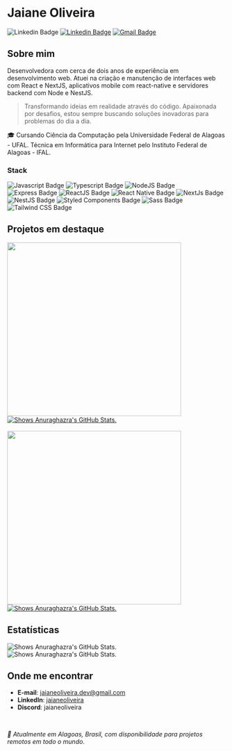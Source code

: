 # Jaiane Oliveira

![Linkedin Badge](https://img.shields.io/badge/-jaianeOliveira-9E21F6?style=for-the-badge&labelColor=9E21F6&logo=Discord&logoColor=white&link=https://www.linkedin.com/in/jaianeoliveira/)
[![Linkedin Badge](https://img.shields.io/badge/-Jaiane%20Oliveira-9E21F6?style=for-the-badge&labelColor=9E21F6&logo=Linkedin&logoColor=white&link=https://www.linkedin.com/in/jaianeoliveira/)](https://www.linkedin.com/in/jaianeoliveira/) 
[![Gmail Badge](https://img.shields.io/badge/-jaianeoliveira.dev@gmail.com-9E21F6?style=for-the-badge&logo=Gmail&logoColor=white&link=mailto:jaianeoliveirra.dev@gmail.com)](mailto:jaianeoliveira.dev@gmail.com)

## Sobre mim

Desenvolvedora com cerca de dois anos de experiência em desenvolvimento web. Atuei na criação e manutenção de interfaces web com React e NextJS, aplicativos mobile com react-native e servidores backend com Node e NestJS.

> Transformando ideias em realidade através do código. Apaixonada por desafios, estou sempre buscando soluções inovadoras para problemas do dia a dia. 

🎓 Cursando Ciência da Computação pela Universidade Federal de Alagoas - UFAL. Técnica em Informática para Internet pelo Instituto Federal de Alagoas - IFAL.


### Stack


![Javascript Badge](https://img.shields.io/badge/JavaScript-F7DF1E?style=flat&logo=javascript&logoColor=black)
![Typescript Badge](https://img.shields.io/badge/TypeScript-007ACC?style=flat&logo=typescript&logoColor=white)
![NodeJS Badge](https://img.shields.io/badge/Node.js-43853D?style=flat&logo=node.js&logoColor=white)
![Express Badge](https://img.shields.io/badge/Express.js-404D59?style=flat&logo=express&logoColor=ffffff)
![ReactJS Badge](https://img.shields.io/badge/React-20232A?style=flat&logo=react&logoColor=61DAFB)
![React Native Badge](https://img.shields.io/badge/React_Native-20232A?style=flat&logo=react&logoColor=61DAFB)
![NextJs Badge](https://img.shields.io/badge/NextJS-111111?style=flat&logo=next.js&logoColor=ffffff)
![NestJS Badge](https://img.shields.io/badge/NestJs-111111?style=flat&logo=nestjs&logoColor=E0234E)
![Styled Components Badge](https://img.shields.io/badge/Styled_Components-DB7093?style=flat&logo=styled-components&logoColor=white)
![Sass Badge](https://img.shields.io/badge/Sass-CC6699?style=flat&logo=sass&logoColor=white)
![Tailwind CSS Badge](https://img.shields.io/badge/Tailwind_CSS-06B6D4?style=flat&logo=tailwindcss&logoColor=white)

## Projetos em destaque
<div>
  <img width=400 src="https://user-images.githubusercontent.com/82323559/247213347-f3cc49a6-d709-49c8-b635-9798b06b52fd.png"/>
  <a href="https://github.com/JaianeOliveira/solas">
    <picture>
      <source media="(prefers-color-scheme: dark)" srcset="https://github-readme-stats.vercel.app/api/pin/?username=jaianeoliveira&repo=solas&theme=transparent&hide_border=true&title_color=f2f2f2&text_color=f2f2f280&icon_color=9E21F6">
      <img alt="Shows Anuraghazra's GitHub Stats." src="https://github-readme-stats.vercel.app/api/pin/?username=jaianeoliveira&repo=solas&theme=transparent&hide_border=true&title_color=f2f2f2&text_color=22222280&icon_color=9E21F6">
    </picture>
  </a>

</div>
<br>

<div>
  <img width=400 src="https://github.com/JaianeOliveira/crater/assets/82323559/9455fb65-814c-416a-9863-a5d1baf49129"/>
  <a href="https://github.com/JaianeOliveira/izar">
    <picture>
      <source media="(prefers-color-scheme: dark)" srcset="https://github-readme-stats.vercel.app/api/pin/?username=jaianeoliveira&repo=izar&theme=transparent&hide_border=true&title_color=f2f2f2&text_color=f2f2f280&icon_color=9E21F6">
      <img alt="Shows Anuraghazra's GitHub Stats." src="https://github-readme-stats.vercel.app/api/pin/?username=jaianeoliveira&repo=izar&theme=transparent&hide_border=true&title_color=f2f2f2&text_color=22222280&icon_color=9E21F6">
    </picture>
  </a>

</div>



## Estatísticas
<picture>
  <source media="(prefers-color-scheme: dark)" srcset="https://streak-stats.demolab.com?user=jaianeoliveira&theme=transparent&hide_border=true&locale=pt_BR&ring=9E21F6&fire=9E21F6&stroke=9E21F6&currStreakNum=f2f2f2&sideNums=f2f2f2&currStreakLabel=9E21F6&sideLabels=9E21F6&dates=f2f2f275">
  <img alt="Shows Anuraghazra's GitHub Stats." src="https://streak-stats.demolab.com?user=jaianeoliveira&theme=transparent&hide_border=true&locale=pt_BR&ring=9E21F6&fire=9E21F6&stroke=9E21F6&currStreakNum=222222&sideNums=222222&currStreakLabel=9E21F6&sideLabels=9E21F6&dates=22222275">
</picture>


<picture>
  <source media="(prefers-color-scheme: dark)" srcset="https://github-readme-stats.vercel.app/api/wakatime?username=jaianeoliveira&layout=compact&theme=transparent&title_color=9E21F6&text_color=f2f2f2&icon_color=f8f8f8&hide_border=true&locale=pt-br&hide_progress=true&langs_count=10&custom_title=Esta+semana">
  <img alt="Shows Anuraghazra's GitHub Stats." src="https://github-readme-stats.vercel.app/api/wakatime?username=jaianeoliveira&layout=compact&theme=transparent&title_color=9E21F6&text_color=222222&icon_color=222222&hide_border=true&locale=pt-br&hide_progress=true&langs_count=10&custom_title=Esta+semana">
</picture>

## Onde me encontrar

- **E-mail**: [jaianeoliveira.dev@gmail.com](mailto:jaianeoliveira.dev@gmail.com)
- **LinkedIn**: [jaianeoliveira](https://www.linkedin.com/in/jaianeoliveira/)
- **Discord**: jaianeoliveira


<br>

*📌 Atualmente em Alagoas, Brasil, com disponibilidade para projetos remotos em todo o mundo.*

<br>
